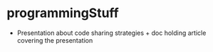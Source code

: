 # programmingStuff

* Presentation about code sharing strategies + doc holding article covering the presentation
